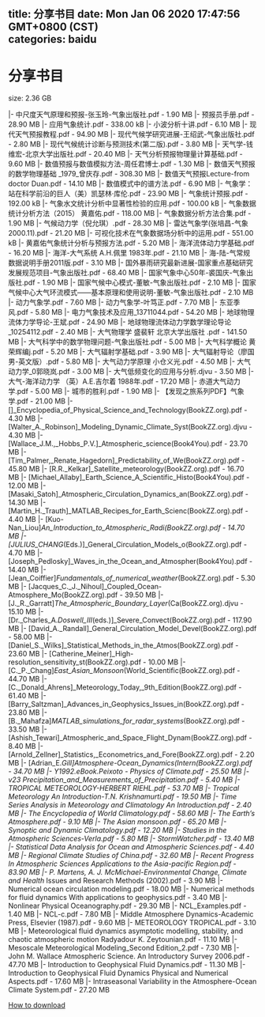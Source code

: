 
title: 分享书目
date: Mon Jan 06 2020 17:47:56 GMT+0800 (CST)    
categories: baidu
---

# 分享书目
size: 2.36 GB
 
 
|- 中尺度天气原理和预报-张玉玲-气象出版社.pdf - 1.90 MB
|- 预报员手册.pdf - 28.90 MB
|- 应用气象统计.pdf - 338.00 kB
|- 小波分析十讲.pdf - 6.10 MB
|- 现代天气预报教程.pdf - 94.90 MB
|- 现代气候学研究进展-王绍武-气象出版社.pdf - 2.80 MB
|- 现代气候统计诊断与预测技术(第二版).pdf - 3.80 MB
|- 天气学-钱维宏-北京大学出版社.pdf - 20.40 MB
|- 天气分析预报物理量计算基础.pdf - 9.60 MB
|- 数值预报与数值模拟方法-周任君博士.pdf - 1.30 MB
|- 数值天气预报的数学物理基础 _1979_曾庆存.pdf - 308.30 MB
|- 数值天气预报Lecture-from doctor Duan.pdf - 14.10 MB
|- 数值模式中的谱方法.pdf - 6.90 MB
|- 气象学：站在科学前沿的巨人（美）凯瑟林·库伦.pdf - 23.90 MB
|- 气象统计预报.pdf - 192.00 kB
|- 气象水文统计分析中显著性检验的应用.pdf - 100.00 kB
|- 气象数据统计分析方法（2015） 黄嘉佑.pdf - 118.00 MB
|- 气象数据分析方法合集.pdf - 1.90 MB
|- 气候动力学（倪允琪）.pdf - 28.30 MB
|- 雷达气象学(张培昌-气象2000.11).pdf - 21.20 MB
|- 可视化技术在气象数据场分析中的运用.pdf - 551.00 kB
|- 黄嘉佑气象统计分析与预报方法.pdf - 5.20 MB
|- 海洋流体动力学基础.pdf - 16.20 MB
|- 海洋-大气系统 A.H.佩里 1983年.pdf - 21.10 MB
|- 海-陆-气常规数据说明手册2011版.pdf - 3.10 MB
|- 国外暴雨研究最新进展-国家重点基础研究发展规范项目-气象出版社.pdf - 68.40 MB
|- 国家气象中心50年-裘国庆-气象出版社.pdf - 1.90 MB
|- 国家气候中心模式-董敏-气象出版社.pdf - 2.10 MB
|- 国家气候中心大气环流模式——基本原理和使用说明-董敏-气象出版社.pdf - 2.10 MB
|- 动力气象学.pdf - 7.60 MB
|- 动力气象学-叶笃正.pdf - 7.70 MB
|- 东亚季风.pdf - 5.80 MB
|- 电力气象技术及应用_13711044.pdf - 54.20 MB
|- 地球物理流体力学导论-王斌.pdf - 24.90 MB
|- 地球物理流体动力学数学理论导论_10254112.pdf - 2.40 MB
|- 大气物理学 盛裴轩 北京大学出版社 .pdf - 141.50 MB
|- 大气科学中的数学物理问题-气象出版社.pdf - 5.00 MB
|- 大气科学概论 黄荣辉编j.pdf - 5.20 MB
|- 大气辐射学基础.pdf - 3.90 MB
|- 大气辐射导论（廖国男-英文版）.pdf - 5.80 MB
|- 大气动力学原理 小仓义光.pdf - 4.50 MB
|- 大气动力学_0郭晓岚.pdf - 3.00 MB
|- 大气低频变化的应用与分析.djvu - 3.50 MB
|- 大气-海洋动力学 （英）A.E.吉尔着 1988年.pdf - 17.20 MB
|- 赤道大气动力学.pdf - 5.00 MB
|- 城市的胜利.pdf - 1.90 MB
|- 【发现之旅系列PDF】气象学.pdf - 21.00 MB
|- []_Encyclopedia_of_Physical_Science_and_Technology(BookZZ.org).pdf - 4.30 MB
|- [Walter_A._Robinson]_Modeling_Dynamic_Climate_Syst(BookZZ.org).djvu - 4.30 MB
|- [Wallace_J.M.,_Hobbs_P.V.]_Atmospheric_science(Book4You).pdf - 23.70 MB
|- [Tim_Palmer,_Renate_Hagedorn]_Predictability_of_We(BookZZ.org).pdf - 45.80 MB
|- [R.R._Kelkar]_Satellite_meteorology(BookZZ.org).pdf - 16.70 MB
|- [Michael_Allaby]_Earth_Science_A_Scientific_Histo(Book4You).pdf - 12.00 MB
|- [Masaki_Satoh]_Atmospheric_Circulation_Dynamics_an(BookZZ.org).pdf - 14.30 MB
|- [Martin_H._Trauth]_MATLAB_Recipes_for_Earth_Scienc(BookZZ.org).pdf - 4.40 MB
|- [Kuo-Nan_Liou]_An_Introduction_to_Atmospheric_Radi(BookZZ.org).pdf - 14.70 MB
|- [JULIUS_CHANG_(Eds.)]_General_Circulation_Models_o(BookZZ.org).pdf - 4.70 MB
|- [Joseph_Pedlosky]_Waves_in_the_Ocean_and_Atmospher(Book4You).pdf - 14.40 MB
|- [Jean_Coiffier]_Fundamentals_of_numerical_weather_(BookZZ.org).pdf - 5.30 MB
|- [Jacques_C._J._Nihoul]_Coupled_Ocean-Atmosphere_Mo(BookZZ.org).pdf - 39.50 MB
|- [J._R._Garratt]_The_Atmospheric_Boundary_Layer_(Ca(BookZZ.org).djvu - 15.10 MB
|- [Dr._Charles_A._Doswell_III_(eds.)]_Severe_Convect(BookZZ.org).pdf - 117.90 MB
|- [David_A._Randall]_General_Circulation_Model_Devel(BookZZ.org).pdf - 58.00 MB
|- [Daniel_S._Wilks]_Statistical_Methods_in_the_Atmos(BookZZ.org).pdf - 23.60 MB
|- [Catherine_Meiner]_High-resolution_sensitivity_st(BookZZ.org).pdf - 10.00 MB
|- [C._P._Chang]_East_Asian_Monsoon_(World_Scientific(BookZZ.org).pdf - 44.70 MB
|- [C._Donald_Ahrens]_Meteorology_Today,_9th_Edition(BookZZ.org).pdf - 61.40 MB
|- [Barry_Saltzman]_Advances_in_Geophysics_Issues_in(BookZZ.org).pdf - 23.80 MB
|- [B._Mahafza]_MATLAB_simulations_for_radar_systems_(BookZZ.org).pdf - 33.50 MB
|- [Ashish_Tewari]_Atmospheric_and_Space_Flight_Dynam(BookZZ.org).pdf - 8.40 MB
|- [Arnold_Zellner]_Statistics,_Econometrics_and_Fore(BookZZ.org).pdf - 2.20 MB
|- [Adrian_E._Gill]_Atmosphere-Ocean_Dynamics_(Intern(BookZZ.org).pdf - 34.70 MB
|- Y1992.eBook.Peixoto - Physics of Climate.pdf - 25.50 MB
|- v23 Precipitation_and_Measurements_of_Precipitation.pdf - 5.40 MB
|- TROPICAL METEOROLOGY-HERBERT RIEHL.pdf - 53.70 MB
|- Tropical Meteorology  An Introduction-T.N. Krishnamurti.pdf - 19.50 MB
|- Time Series Analysis in Meteorology and Climatology An Introduction.pdf - 2.40 MB
|- The Encyclopedia of World Climatology.pdf - 58.60 MB
|- The Earth’s Atmosphere.pdf - 9.10 MB
|- The Asian monsoon.pdf - 65.20 MB
|- Synoptic and Dynamic Climatology.pdf - 12.20 MB
|- Studies in the Atmospheric Sciences-Verla.pdf - 5.80 MB
|- StormWatcher.pdf - 13.40 MB
|- Statistical Data Analysis for Ocean and Atmospheric Sciences.pdf - 4.40 MB
|- Regional Climate Studies of China.pdf - 32.60 MB
|- Recent Progress In Atmospheric Sciences Applications to the Asia-pacific Region.pdf - 83.90 MB
|- P. Martens, A. J. McMichael-Environmental Change, Climate and Health_ Issues and Research Methods (2002).pdf - 3.90 MB
|- Numerical ocean circulation modeling.pdf - 18.00 MB
|- Numerical methods for fluid dynamics With applications to geophysics.pdf - 3.40 MB
|- Nonlinear Physical Oceanography.pdf - 29.30 MB
|- NCL_Examples.pdf - 1.40 MB
|- NCL-c.pdf - 7.80 MB
|- Middle Atmosphere Dynamics-Academic Press,  Elsevier (1987).pdf - 9.60 MB
|- METEOROLOGY TROPICAL.pdf - 3.10 MB
|- Meteorological fluid dynamics asymptotic modelling, stability, and chaotic atmospheric motion Radyadour K. Zeytounian.pdf - 11.10 MB
|- Mesoscale Meteorological Modeling_Second Edition_2.pdf - 7.30 MB
|- John M. Wallace  Atmospheric Science. An Introductory Survey  2006.pdf - 47.70 MB
|- Introduction to Geophysical Fluid Dynamics.pdf - 11.30 MB
|- Introduction to Geophysical Fluid Dynamics Physical and Numerical Aspects.pdf - 17.60 MB
|- Intraseasonal Variability in the Atmosphere-Ocean Climate System.pdf - 27.20 MB

[How to download](https://bpcam.bemobtrk.com/go/2ceec3aa-1ca2-46d6-b9ff-aaa5c184517c?jno=1574)